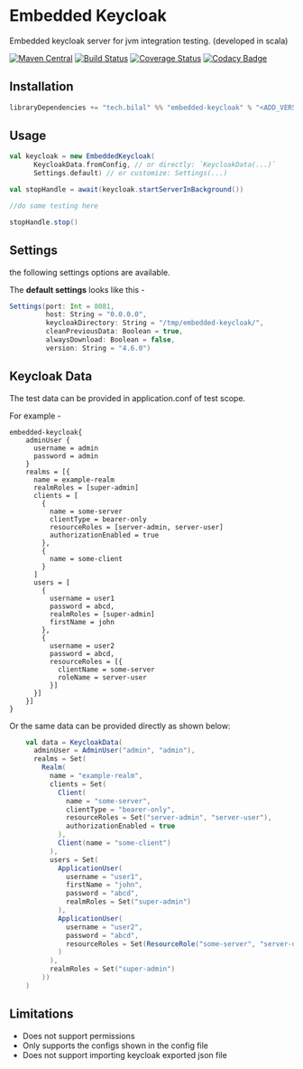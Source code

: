 # Embedded Keycloak

Embedded keycloak server for jvm integration testing. (developed in scala)

[![Maven Central](https://maven-badges.herokuapp.com/maven-central/tech.bilal/embedded-keycloak_2.12/badge.svg)](https://maven-badges.herokuapp.com/maven-central/tech.bilal/embedded-keycloak_2.12)
[![Build Status](https://travis-ci.com/bilal-fazlani/embedded-keycloak.svg?branch=master)](https://travis-ci.com/bilal-fazlani/embedded-keycloak)
[![Coverage Status](https://coveralls.io/repos/github/bilal-fazlani/embedded-keycloak/badge.svg?branch=master)](https://coveralls.io/github/bilal-fazlani/embedded-keycloak?branch=master)
[![Codacy Badge](https://api.codacy.com/project/badge/Grade/39e38c33fbab49f996971aab557a072a)](https://www.codacy.com/app/bilal-fazlani/embedded-keycloak?utm_source=github.com&amp;utm_medium=referral&amp;utm_content=bilal-fazlani/embedded-keycloak&amp;utm_campaign=Badge_Grade)

## Installation

```scala
libraryDependencies += "tech.bilal" %% "embedded-keycloak" % "<ADD_VERSION_HERE>"
```

## Usage

```scala
val keycloak = new EmbeddedKeycloak(
      KeycloakData.fromConfig, // or directly: `KeycloakData(...)`
      Settings.default) // or customize: Settings(...)

val stopHandle = await(keycloak.startServerInBackground())

//do some testing here

stopHandle.stop()
```

## Settings

the following settings options are available. 

The **default settings** looks like this -

```scala
Settings(port: Int = 8081,
         host: String = "0.0.0.0",
         keycloakDirectory: String = "/tmp/embedded-keycloak/",
         cleanPreviousData: Boolean = true,
         alwaysDownload: Boolean = false,
         version: String = "4.6.0")
```

## Keycloak Data

The test data can be provided in application.conf of test scope.

For example -

```hocon
embedded-keycloak{
    adminUser {
      username = admin
      password = admin
    }
    realms = [{
      name = example-realm
      realmRoles = [super-admin]
      clients = [
        {
          name = some-server
          clientType = bearer-only
          resourceRoles = [server-admin, server-user]
          authorizationEnabled = true
        },
        {
          name = some-client
        }
      ]
      users = [
        {
          username = user1
          password = abcd,
          realmRoles = [super-admin]
          firstName = john
        },
        {
          username = user2
          password = abcd,
          resourceRoles = [{
            clientName = some-server
            roleName = server-user
          }]
      }]
    }]
}
```

Or the same data can be provided directly as shown below:

```scala
    val data = KeycloakData(
      adminUser = AdminUser("admin", "admin"),
      realms = Set(
        Realm(
          name = "example-realm",
          clients = Set(
            Client(
              name = "some-server",
              clientType = "bearer-only",
              resourceRoles = Set("server-admin", "server-user"),
              authorizationEnabled = true
            ),
            Client(name = "some-client")
          ),
          users = Set(
            ApplicationUser(
              username = "user1",
              firstName = "john",
              password = "abcd",
              realmRoles = Set("super-admin")
            ),
            ApplicationUser(
              username = "user2",
              password = "abcd",
              resourceRoles = Set(ResourceRole("some-server", "server-user"))
            )
          ),
          realmRoles = Set("super-admin")
        ))
    )
``` 

## Limitations

- Does not support permissions
- Only supports the configs shown in the config file
- Does not support importing keycloak exported json file